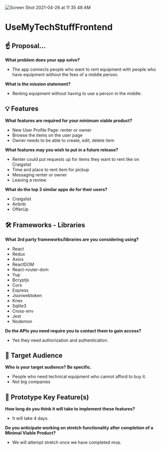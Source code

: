 ![Screen Shot 2021-04-26 at 11 35 48 AM](https://user-images.githubusercontent.com/68169418/116437561-2eec1180-a813-11eb-8b67-0d5efa77bb28.png)

# UseMyTechStuffFrontend

## ☝️ Proposal...

**What problem does your app solve?**
- The app connects people who want to rent equipment with people who have equipment without the fees of a middle person.

**What is the mission statement?**
- Renting equipment without having to use a person in the middle. 


## 💡 Features

**What features are required for your minimum viable product?**
- New User Profile Page: renter or owner
- Browse the items on the user page
- Owner needs to be able to create, edit, delete item

**What features may you wish to put in a future release?**
- Renter could put requests up for items they want to rent like on Craigslist
- Time and place to rent item for pickup
- Messaging renter or owner
- Leaving a review

**What do the top 3 similar apps do for their users?**
- Craigslist
- Airbnb
- OfferUp


## 🛠 Frameworks - Libraries

**What 3rd party frameworks/libraries are you considering using?**
- React
- Redux
- Axios
- ReactDOM
- React-router-dom
- Yup
- Bcryptjs
- Cors
- Express
- Jsonwebtoken
- Knex
- Sqlite3
- Cross-env
- Jest
- Nodemon

**Do the APIs you need require you to contact them to gain access?**
- Yes they need authorization and authentication.


## 🎯 Target Audience

**Who is your target audience? Be specific.**
- People who need technical equipment who cannot afford to buy it.
- Not big companies


## 🔑 Prototype Key Feature(s)

**How long do you think it will take to implement these features?**
- It will take 4 days.

**Do you anticipate working on stretch functionality after completion of a Minimal Viable Product?**
- We will attempt stretch once we have completed mvp. 
